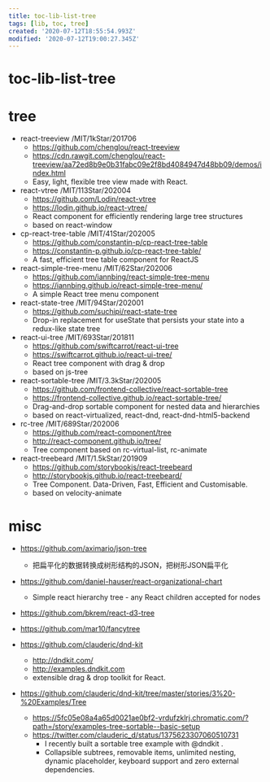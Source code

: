 ```yaml
---
title: toc-lib-list-tree
tags: [lib, toc, tree]
created: '2020-07-12T18:55:54.993Z'
modified: '2020-07-12T19:00:27.345Z'
---
```


# toc-lib-list-tree

# tree

- react-treeview /MIT/1kStar/201706
  - https://github.com/chenglou/react-treeview
  - https://cdn.rawgit.com/chenglou/react-treeview/aa72ed8b9e0b31fabc09e2f8bd4084947d48bb09/demos/index.html
  - Easy, light, flexible tree view made with React.
- react-vtree /MIT/113Star/202004
  - https://github.com/Lodin/react-vtree
  - https://lodin.github.io/react-vtree/
  - React component for efficiently rendering large tree structures
  - based on react-window
- cp-react-tree-table /MIT/41Star/202005
  - https://github.com/constantin-p/cp-react-tree-table
  - https://constantin-p.github.io/cp-react-tree-table/
  - A fast, efficient tree table component for ReactJS
- react-simple-tree-menu /MIT/62Star/202006
  - https://github.com/iannbing/react-simple-tree-menu
  - https://iannbing.github.io/react-simple-tree-menu/
  - A simple React tree menu component
- react-state-tree /MIT/94Star/202001
  - https://github.com/suchipi/react-state-tree
  - Drop-in replacement for useState that persists your state into a redux-like state tree
- react-ui-tree /MIT/693Star/201811
  - https://github.com/swiftcarrot/react-ui-tree
  - https://swiftcarrot.github.io/react-ui-tree/
  - React tree component with drag & drop
  - based on js-tree
- react-sortable-tree /MIT/3.3kStar/202005
  - https://github.com/frontend-collective/react-sortable-tree
  - https://frontend-collective.github.io/react-sortable-tree/
  - Drag-and-drop sortable component for nested data and hierarchies
  - based on react-virtualized, react-dnd, react-dnd-html5-backend
- rc-tree /MIT/689Star/202006
  - https://github.com/react-component/tree
  - http://react-component.github.io/tree/
  - Tree component based on rc-virtual-list, rc-animate
- react-treebeard /MIT/1.5kStar/201909
  - https://github.com/storybookjs/react-treebeard
  - http://storybookjs.github.io/react-treebeard/
  - Tree Component. Data-Driven, Fast, Efficient and Customisable.
  - based on velocity-animate

# misc

- https://github.com/aximario/json-tree
  - 把扁平化的数据转换成树形结构的JSON，把树形JSON扁平化
- https://github.com/daniel-hauser/react-organizational-chart
  - Simple react hierarchy tree - any React children accepted for nodes
- https://github.com/bkrem/react-d3-tree
- https://github.com/mar10/fancytree

- https://github.com/clauderic/dnd-kit
  - http://dndkit.com/
  - http://examples.dndkit.com
  - extensible drag & drop toolkit for React.
- https://github.com/clauderic/dnd-kit/tree/master/stories/3%20-%20Examples/Tree
  - https://5fc05e08a4a65d0021ae0bf2-vrdufzklrj.chromatic.com/?path=/story/examples-tree-sortable--basic-setup
  - https://twitter.com/clauderic_d/status/1375623307060510731
    - I recently built a sortable tree example with @dndkit .
    - Collapsible subtrees, removable items, unlimited nesting, dynamic placeholder, keyboard support and zero external dependencies.
